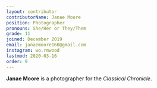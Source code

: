 ```yaml
---
layout: contributor
contributorName: Janae Moore
position: Photographer
pronouns: She/Her or They/Them
grade: 11
joined: December 2019
email: janaemoore160@gmail.com
instagram: wo.rmwood
lastmod: 2020-03-16
order: 9
---
```

**Janae Moore** is a photographer for the *Classical Chronicle*.
